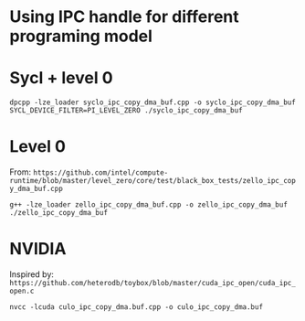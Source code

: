 # Using IPC handle for different programing model

# Sycl + level 0

```
dpcpp -lze_loader syclo_ipc_copy_dma_buf.cpp -o syclo_ipc_copy_dma_buf
SYCL_DEVICE_FILTER=PI_LEVEL_ZERO ./syclo_ipc_copy_dma_buf
```

# Level 0
From: `https://github.com/intel/compute-runtime/blob/master/level_zero/core/test/black_box_tests/zello_ipc_copy_dma_buf.cpp`
```
g++ -lze_loader zello_ipc_copy_dma_buf.cpp -o zello_ipc_copy_dma_buf
./zello_ipc_copy_dma_buf
```


# NVIDIA
Inspired by: `https://github.com/heterodb/toybox/blob/master/cuda_ipc_open/cuda_ipc_open.c`
```
nvcc -lcuda culo_ipc_copy_dma.buf.cpp -o culo_ipc_copy_dma.buf
```
